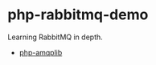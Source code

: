 # php-rabbitmq-demo

Learning RabbitMQ in depth.

- [php-amqplib](https://github.com/php-amqplib/php-amqplib)